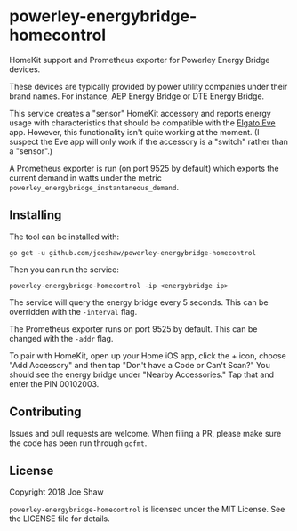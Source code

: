 
# powerley-energybridge-homecontrol

HomeKit support and Prometheus exporter for Powerley Energy Bridge
devices.

These devices are typically provided by power utility companies under
their brand names.  For instance, AEP Energy Bridge or DTE Energy
Bridge.

This service creates a "sensor" HomeKit accessory and reports energy
usage with characteristics that should be compatible with the [Elgato
Eve](https://itunes.apple.com/us/app/elgato-eve/id917695792?mt=8) app.
However, this functionality isn't quite working at the moment.  (I
suspect the Eve app will only work if the accessory is a "switch"
rather than a "sensor".)

A Prometheus exporter is run (on port 9525 by default) which exports
the current demand in watts under the metric
`powerley_energybridge_instantaneous_demand`.

## Installing

The tool can be installed with:

    go get -u github.com/joeshaw/powerley-energybridge-homecontrol

Then you can run the service:

    powerley-energybridge-homecontrol -ip <energybridge ip>

The service will query the energy bridge every 5 seconds.  This can be
overridden with the `-interval` flag.

The Prometheus exporter runs on port 9525 by default.  This can be
changed with the `-addr` flag.

To pair with HomeKit, open up your Home iOS app, click the + icon,
choose "Add Accessory" and then tap "Don't have a Code or Can't Scan?"
You should see the energy bridge under "Nearby Accessories."  Tap that
and enter the PIN 00102003.

## Contributing

Issues and pull requests are welcome.  When filing a PR, please make
sure the code has been run through `gofmt`.

## License

Copyright 2018 Joe Shaw

`powerley-energybridge-homecontrol` is licensed under the MIT License.
See the LICENSE file for details.


